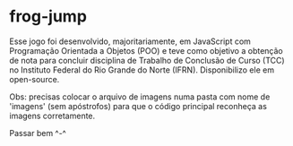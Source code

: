 # frog-jump

Esse jogo foi desenvolvido, majoritariamente, em JavaScript com Programação Orientada a Objetos (POO) e teve como objetivo a obtenção de nota para concluir disciplina de Trabalho de Conclusão de Curso (TCC) no Instituto Federal do Rio Grande do Norte (IFRN). Disponibilizo ele em open-source.

Obs: precisas colocar o arquivo de imagens numa pasta com nome de 'imagens' (sem apóstrofos) para que o código principal reconheça as imagens corretamente.

Passar bem ^-^
